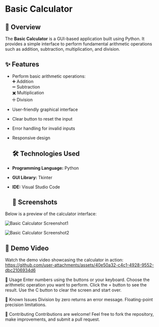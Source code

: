 # Basic Calculator

## 📖 Overview

The **Basic Calculator** is a GUI-based application built using Python. It provides a simple interface to perform fundamental arithmetic operations such as addition, subtraction, multiplication, and division. 

## ✨ Features

- Perform basic arithmetic operations:  
  ➕ Addition  
  ➖ Subtraction  
  ✖️ Multiplication  
  ➗ Division  
- User-friendly graphical interface  
- Clear button to reset the input  
- Error handling for invalid inputs  
- Responsive design

  ## 🛠️ Technologies Used

- **Programming Language:** Python  
- **GUI Library:** Tkinter  
- **IDE:** Visual Studio Code

  ## 📸 Screenshots

Below is a preview of the calculator interface:

![Basic Calculator Screenshot1](https://github.com/user-attachments/assets/fd7ae893-bba2-4996-bf65-ad62743727ed)

![Basic Calculator Screenshot2](https://github.com/user-attachments/assets/09d472c5-ba15-4756-90e3-6be0487eb45d)

## 🎥 Demo Video

Watch the demo video showcasing the calculator in action: https://github.com/user-attachments/assets/40e50a32-c4c1-4928-9552-dbc2106934d6

📝 Usage
Enter numbers using the buttons or your keyboard.
Choose the arithmetic operation you want to perform.
Click the = button to see the result.
Use the C button to clear the screen and start over.

🐞 Known Issues
Division by zero returns an error message.
Floating-point precision limitations.

🤝 Contributing
Contributions are welcome! Feel free to fork the repository, make improvements, and submit a pull request.
  
